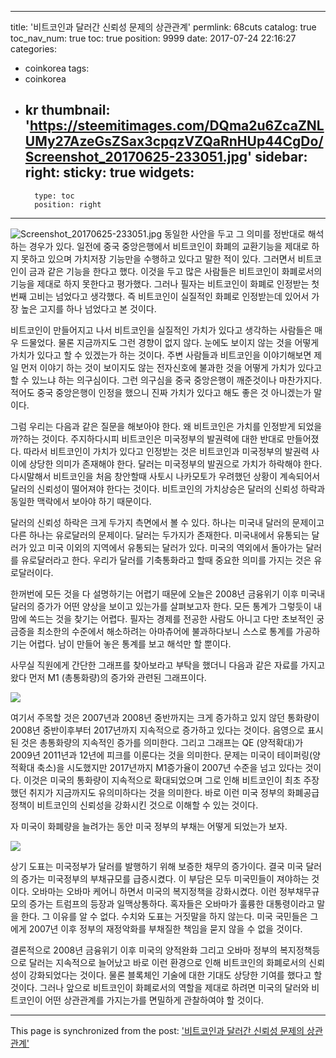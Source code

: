
---
title: '비트코인과 달러간 신뢰성 문제의 상관관계'
permlink: 68cuts
catalog: true
toc_nav_num: true
toc: true
position: 9999
date: 2017-07-24 22:16:27
categories:
- coinkorea
tags:
- coinkorea
- kr
thumbnail: 'https://steemitimages.com/DQma2u6ZcaZNLUMy27AzeGsZSax3cpqzVZQaRnHUp44CgDo/Screenshot_20170625-233051.jpg'
sidebar:
    right:
        sticky: true
widgets:
    -
        type: toc
        position: right
---


![Screenshot_20170625-233051.jpg](https://steemitimages.com/DQma2u6ZcaZNLUMy27AzeGsZSax3cpqzVZQaRnHUp44CgDo/Screenshot_20170625-233051.jpg)
동일한 사안을 두고 그 의미를 정반대로 해석하는 경우가 있다. 일전에 중국 중앙은행에서 비트코인이 화폐의 교환기능을 제대로 하지 못하고 있으며 가치저장 기능만을 수행하고 있다고 말한 적이 있다. 그러면서 비트코인이 금과 같은 기능을 한다고 했다. 이것을 두고 많은 사람들은 비트코인이 화폐로서의 기능을 제대로 하지 못한다고 평가했다. 그러나 필자는 비트코인이 화폐로 인정받는 첫번째 고비는 넘었다고 생각했다. 즉 비트코인이 실질적인 화폐로 인정받는데 있어서 가장 높은 고지를 하나 넘었다고 본 것이다.

비트코인이 만들어지고 나서 비트코인을  실질적인 가치가 있다고 생각하는 사람들은 매우 드물었다. 물론 지금까지도 그런 경향이 없지 않다. 눈에도 보이지 않는 것을 어떻게 가치가 있다고 할 수 있겠는가 하는 것이다. 주변 사람들과 비트코인을 이야기해보면 제일 먼저 이야기 하는 것이 보이지도 않는 전자신호에 불과한 것을 어떻게 가치가 있다고 할 수 있느냐 하는 의구심이다. 그런 의구심을 중국 중앙은행이 깨준것이나 마찬가지다. 적어도 중국 중앙은행이 인정을 했으니 진짜 가치가 있다고 해도 좋은 것 아니겠는가 말이다. 

그럼 우리는 다음과 같은 질문을 해보아야 한다. 왜 비트코인은 가치를 인정받게 되었을까?하는 것이다. 주지하다시피 비트코인은 미국정부의 발권력에 대한 반대로 만들어졌다. 따라서 비트코인이 가치가 있다고 인정받는 것은 비트코인과 미국정부의 발권력 사이에 상당한 의미가 존재해야 한다. 
달러는 미국정부의 발권으로 가치가 하락해야 한다. 다시말해서 비트코인을 처음 창안할때 사토시 나카모토가 우려했던 상황이 계속되어서 달러의 신뢰성이 떨어져야 한다는 것이다. 비트코인의 가치상승은 달러의 신뢰성 하락과 동일한 맥락에서 보아야 하기 때문이다. 

달러의 신뢰성 하락은 크게 두가지  측면에서 볼 수 있다. 하나는 미국내  달러의 문제이고 다른 하나는 유로달러의 문제이다. 달러는 두가지가  존재한다. 미국내에서 유통되는 달러가 있고 미국 이외의 지역에서 유통되는 달러가 있다. 미국의 역외에서 돌아가는 달러를 유로달러라고 한다. 우리가 달러를 기축통화라고 할때 중요한 의미를 가지는 것은 유로달러이다. 

한꺼번에 모든 것을 다 설명하기는 어렵기 때문에 오늘은 2008년 금융위기 이후 미국내 달러의  증가가 어떤  양상을 보이고 있는가를 살펴보고자 한다. 모든 통계가 그렇듯이 내맘에 쏙드는 것을 찾기는 어렵다. 필자는 경제를 전공한 사람도 아니고 다만 초보적인 궁금증을 최소한의 수준에서 해소하려는 아마츄어에 불과하다보니 스스로 통계를 가공하기는 어렵다. 남이 만들어 놓은 통계를 보고 해석만 할 뿐이다. 

사무실 직원에게 간단한 그래프를 찾아보라고 부탁을 했더니 다음과 같은 자료를 가지고 왔다
먼저 M1 (총통화량)의 증가와 관련된 그래프이다. 

![](http://i.imgur.com/iY0baiI.jpg)

여기서 주목할 것은 2007년과 2008년 중반까지는 크게  증가하고 있지 않던 통화량이  2008년 중반이후부터 2017년까지 지속적으로 증가하고 있다는 것이다. 음영으로 표시된  것은 총통화량의 지속적인 증가를 의미한다. 그리고 그래프는 QE (양적확대)가 2009년 2011년과 12년에 피크를 이룬다는 것을 의미한다. 문제는 미국이 테이퍼링(양적확대 축소)을 시도했지만 2017년까지 M1증가율이 2007년 수준을 넘고 있다는 것이다. 
이것은 미국의 통화량이 지속적으로 확대되었으며 그로 인해 비트코인이 최초 주장했던 취지가 지금까지도 유의미하다는 것을 의미한다. 바로 이런 미국 정부의 화폐공급 정책이 비트코인의 신뢰성을 강화시킨  것으로  이해할 수 있는 것이다.

자 미국이 화폐량을 늘려가는 동안 미국 정부의 부채는 어떻게 되었는가 보자.

![](http://i.imgur.com/3Dmjhk7.jpg)

상기  도표는 미국정부가 달러를 발행하기 위해 보증한 채무의 증가이다. 결국 미국 달러의 증가는 미국정부의 부채규모를 급증시켰다. 이 부담은 모두 미국민들이 져야하는 것이다. 오바마는 오바마 케어니 하면서 미국의 복지정책을 강화시켰다. 이런  정부채무규모의 증가는  트럼프의 등장과 일맥상통하다. 혹자들은 오바마가 훌륭한 대통령이라고 말을 한다. 그 이유를 알 수 없다. 수치와 도표는 거짓말을 하지 않는다. 미국 국민들은 그에게 2007년 이후 정부의 재정악화를 부채질한 책임을 묻지 않을 수 없을 것이다.  

결론적으로 2008년 금융위기 이후 미국의 양적완화 그리고 오바마 정부의 복지정책등으로 달러는 지속적으로 늘어났고 바로 이런 환경으로 인해 비트코인의 화폐로서의 신뢰성이 강화되었다는 것이다. 
물론 블록체인 기술에 대한 기대도 상당한 기여를 했다고 할 것이다. 
그러나  앞으로 비트코인이 화폐로서의 역할을 제대로 하려면 미국의 달러와 비트코인이 어떤 상관관계를 가지는가를 면밀하게 관찰하여야 할 것이다.

- - -

This page is synchronized from the post: ['비트코인과 달러간 신뢰성 문제의 상관관계'](https://steemit.com/@oldstone/68cuts)
